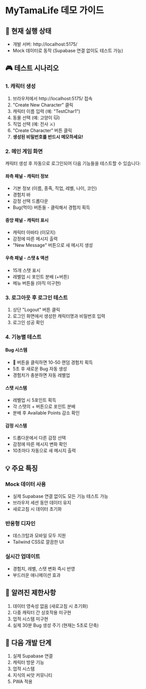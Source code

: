 # MyTamaLife 데모 가이드

## 🚀 현재 실행 상태
- 개발 서버: http://localhost:5175/
- Mock 데이터로 동작 (Supabase 연결 없이도 테스트 가능)

## 🎮 테스트 시나리오

### 1. 캐릭터 생성
1. 브라우저에서 http://localhost:5175/ 접속
2. "Create New Character" 클릭
3. 캐릭터 이름 입력 (예: "TestChar1")
4. 동물 선택 (예: 고양이 🐱)
5. 직업 선택 (예: 전사 ⚔️)
6. "Create Character" 버튼 클릭
7. **생성된 비밀번호를 반드시 메모하세요!**

### 2. 메인 게임 화면
캐릭터 생성 후 자동으로 로그인되어 다음 기능들을 테스트할 수 있습니다:

#### 좌측 패널 - 캐릭터 정보
- 기본 정보 (이름, 종족, 직업, 레벨, 나이, 코인)
- 경험치 바
- 감정 선택 드롭다운
- Bug(먹이) 버튼들 - 클릭해서 경험치 획득

#### 중앙 패널 - 캐릭터 표시
- 캐릭터 아바타 (이모지)
- 감정에 따른 메시지 출력
- "New Message" 버튼으로 새 메시지 생성

#### 우측 패널 - 스탯 & 액션
- 15개 스탯 표시
- 레벨업 시 포인트 분배 (+버튼)
- 메뉴 버튼들 (아직 미구현)

### 3. 로그아웃 후 로그인 테스트
1. 상단 "Logout" 버튼 클릭
2. 로그인 화면에서 생성한 캐릭터명과 비밀번호 입력
3. 로그인 성공 확인

### 4. 기능별 테스트

#### Bug 시스템
- 🐛 버튼을 클릭하면 10-50 랜덤 경험치 획득
- 5초 후 새로운 Bug 자동 생성
- 경험치가 충분하면 자동 레벨업

#### 스탯 시스템
- 레벨업 시 5포인트 획득
- 각 스탯의 + 버튼으로 포인트 분배
- 분배 후 Available Points 감소 확인

#### 감정 시스템
- 드롭다운에서 다른 감정 선택
- 감정에 따른 메시지 변화 확인
- 10초마다 자동으로 새 메시지 출력

## 💡 주요 특징

### Mock 데이터 사용
- 실제 Supabase 연결 없이도 모든 기능 테스트 가능
- 브라우저 세션 동안 데이터 유지
- 새로고침 시 데이터 초기화

### 반응형 디자인
- 데스크탑과 모바일 모두 지원
- Tailwind CSS로 깔끔한 UI

### 실시간 업데이트
- 경험치, 레벨, 스탯 변화 즉시 반영
- 부드러운 애니메이션 효과

## 🐛 알려진 제한사항

1. 데이터 영속성 없음 (새로고침 시 초기화)
2. 다중 캐릭터 간 상호작용 미구현
3. 업적 시스템 미구현
4. 실제 30분 Bug 생성 주기 (현재는 5초로 단축)

## 🔄 다음 개발 단계

1. 실제 Supabase 연결
2. 캐릭터 방문 기능
3. 업적 시스템
4. 지식의 씨앗 커뮤니티
5. PWA 적용